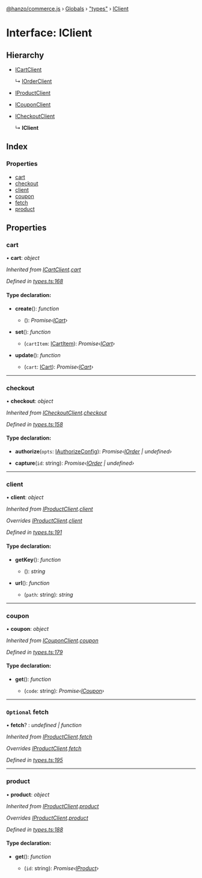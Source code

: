 [@hanzo/commerce.js](../README.md) › [Globals](../globals.md) › ["types"](../modules/_types_.md) › [IClient](_types_.iclient.md)

# Interface: IClient

## Hierarchy

* [ICartClient](_types_.icartclient.md)

  ↳ [IOrderClient](_types_.iorderclient.md)

* [IProductClient](_types_.iproductclient.md)

* [ICouponClient](_types_.icouponclient.md)

* [ICheckoutClient](_types_.icheckoutclient.md)

  ↳ **IClient**

## Index

### Properties

* [cart](_types_.iclient.md#cart)
* [checkout](_types_.iclient.md#checkout)
* [client](_types_.iclient.md#client)
* [coupon](_types_.iclient.md#coupon)
* [fetch](_types_.iclient.md#optional-fetch)
* [product](_types_.iclient.md#product)

## Properties

###  cart

• **cart**: *object*

*Inherited from [ICartClient](_types_.icartclient.md).[cart](_types_.icartclient.md#cart)*

*Defined in [types.ts:168](https://github.com/hanzoai/commerce.js/blob/80c8ee8/src/types.ts#L168)*

#### Type declaration:

* **create**(): *function*

  * (): *Promise‹[ICart](_types_.icart.md)›*

* **set**(): *function*

  * (`cartItem`: [ICartItem](_types_.icartitem.md)): *Promise‹[ICart](_types_.icart.md)›*

* **update**(): *function*

  * (`cart`: [ICart](_types_.icart.md)): *Promise‹[ICart](_types_.icart.md)›*

___

###  checkout

• **checkout**: *object*

*Inherited from [ICheckoutClient](_types_.icheckoutclient.md).[checkout](_types_.icheckoutclient.md#checkout)*

*Defined in [types.ts:158](https://github.com/hanzoai/commerce.js/blob/80c8ee8/src/types.ts#L158)*

#### Type declaration:

* **authorize**(`opts`: [IAuthorizeConfig](_types_.iauthorizeconfig.md)): *Promise‹[IOrder](_types_.iorder.md) | undefined›*

* **capture**(`id`: string): *Promise‹[IOrder](_types_.iorder.md) | undefined›*

___

###  client

• **client**: *object*

*Inherited from [IProductClient](_types_.iproductclient.md).[client](_types_.iproductclient.md#client)*

*Overrides [IProductClient](_types_.iproductclient.md).[client](_types_.iproductclient.md#client)*

*Defined in [types.ts:191](https://github.com/hanzoai/commerce.js/blob/80c8ee8/src/types.ts#L191)*

#### Type declaration:

* **getKey**(): *function*

  * (): *string*

* **url**(): *function*

  * (`path`: string): *string*

___

###  coupon

• **coupon**: *object*

*Inherited from [ICouponClient](_types_.icouponclient.md).[coupon](_types_.icouponclient.md#coupon)*

*Defined in [types.ts:179](https://github.com/hanzoai/commerce.js/blob/80c8ee8/src/types.ts#L179)*

#### Type declaration:

* **get**(): *function*

  * (`code`: string): *Promise‹[ICoupon](_types_.icoupon.md)›*

___

### `Optional` fetch

• **fetch**? : *undefined | function*

*Inherited from [IProductClient](_types_.iproductclient.md).[fetch](_types_.iproductclient.md#optional-fetch)*

*Overrides [IProductClient](_types_.iproductclient.md).[fetch](_types_.iproductclient.md#optional-fetch)*

*Defined in [types.ts:195](https://github.com/hanzoai/commerce.js/blob/80c8ee8/src/types.ts#L195)*

___

###  product

• **product**: *object*

*Inherited from [IProductClient](_types_.iproductclient.md).[product](_types_.iproductclient.md#product)*

*Overrides [IProductClient](_types_.iproductclient.md).[product](_types_.iproductclient.md#product)*

*Defined in [types.ts:188](https://github.com/hanzoai/commerce.js/blob/80c8ee8/src/types.ts#L188)*

#### Type declaration:

* **get**(): *function*

  * (`id`: string): *Promise‹[IProduct](_types_.iproduct.md)›*
